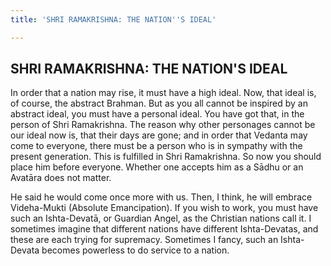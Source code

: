 ```yaml
---
title: 'SHRI RAMAKRISHNA: THE NATION''S IDEAL'

---
```





  

## SHRI RAMAKRISHNA: THE NATION'S IDEAL

In order that a nation may rise, it must have a high ideal. Now, that
ideal is, of course, the abstract Brahman. But as you all cannot be
inspired by an abstract ideal, you must have a personal ideal. You have
got that, in the person of Shri Ramakrishna. The reason why other
personages cannot be our ideal now is, that their days are gone; and in
order that Vedanta may come to everyone, there must be a person who is
in sympathy with the present generation. This is fulfilled in Shri
Ramakrishna. So now you should place him before everyone. Whether one
accepts him as a Sādhu or an Avatāra does not matter.

He said he would come once more with us. Then, I think, he will embrace
Videha-Mukti (Absolute Emancipation). If you wish to work, you must have
such an Ishta-Devatā, or Guardian Angel, as the Christian nations call
it. I sometimes imagine that different nations have different
Ishta-Devatas, and these are each trying for supremacy. Sometimes I
fancy, such an Ishta-Devata becomes powerless to do service to a nation.


